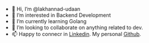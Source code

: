 - 👋 Hi, I’m @lakhannad-udaan
- 👀 I’m interested in Backend Development
- 🌱 I’m currently learning Golang
- 💞️ I’m looking to collaborate on anything related to dev.
- 📫 Happy to connecr in [Linkedin](https://www.linkedin.com/in/lakhan-nad/). My personal [Github](https://github.com/Lakhan-Nad).

<!---
lakhannad-udaan/lakhannad-udaan is a ✨ special ✨ repository because its `README.md` (this file) appears on your GitHub profile.
You can click the Preview link to take a look at your changes.
--->
